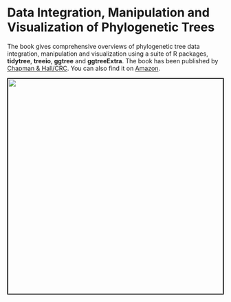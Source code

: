 # Data Integration, Manipulation and Visualization of Phylogenetic Trees


The book gives comprehensive overviews of phylogenetic tree data integration, manipulation and visualization using a suite of R packages, **tidytree**, **treeio**, **ggtree** and **ggtreeExtra**. The book has been published by [Chapman & Hall/CRC](https://www.routledge.com/Data-Integration-Manipulation-and-Visualization-of-Phylogenetic-Trees/Yu/p/book/9781032233574). You can also find it on [Amazon](https://www.amazon.com/Integration-Manipulation-Visualization-Phylogenetic-Computational-ebook/dp/B0B5NLZR1Z/).



<center>
<a href="https://www.routledge.com/Data-Integration-Manipulation-and-Visualization-of-Phylogenetic-Trees/Yu/p/book/9781032233574"><img src="https://yulab-smu.top/treedata-book/9781032233574_cover_review.png" style="width:500px;border:2px solid black;"/></a>
</center>

